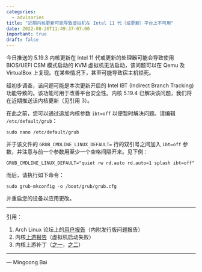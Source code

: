 ```yaml
---
categories:
  - advisories
title: "近期内核更新可能导致虚拟机在 Intel 11 代（或更新）平台上不可用"
date: 2022-08-26T11:49:37-07:00
important: true
draft: false
---
```


今日推送的 5.19.3 内核更新在 Intel 11 代或更新的处理器可能会导致使用 BIOS/UEFI CSM 模式启动的 KVM 虚拟机无法启动，该问题可以在 Qemu 及 VirtualBox 上复现。在某些情况下，甚至可能导致宿主机锁死。

经初步调查，该问题可能是本次更新开启的 Intel IBT (Indirect Branch Tracking) 功能导致的。该功能可用于改善平台安全性。内核 5.19.4 已解决该问题，我们将在近期推送该内核更新（见引用 3）。

在此之前，您可以通过追加内核参数 `ibt=off` 以便暂时解决问题。请编辑 `/etc/default/grub`：

```
sudo nano /etc/default/grub
```

并于该文件的 `GRUB_CMDLINE_LINUX_DEFAULT=` 行的双引号之间加入 `ibt=off` 参数，并注意与前一个参数用至少一个空格间隔开来。见下例：

```
GRUB_CMDLINE_LINUX_DEFAULT="quiet rw rd.auto rd.auto=1 splash ibt=off"
```

而后，请执行如下命令：

```
sudo grub-mkconfig -o /boot/grub/grub.cfg
```

并重启您的设备以应用更改。

---

引用：

1. Arch Linux 论坛上的[用户报告](https://bbs.archlinux.org/viewtopic.php?id=276699)（内附发行版问题报告）
2. 内核[上游报告](https://bugzilla.kernel.org/show_bug.cgi?id=216332)（虚拟机启动失败）
3. 内核上游补丁（[之一](https://lore.kernel.org/lkml/20220823080128.867380224@linuxfoundation.org/)，[之二](https://lore.kernel.org/lkml/20220823080128.907850538@linuxfoundation.org/)）

---

— Mingcong Bai

